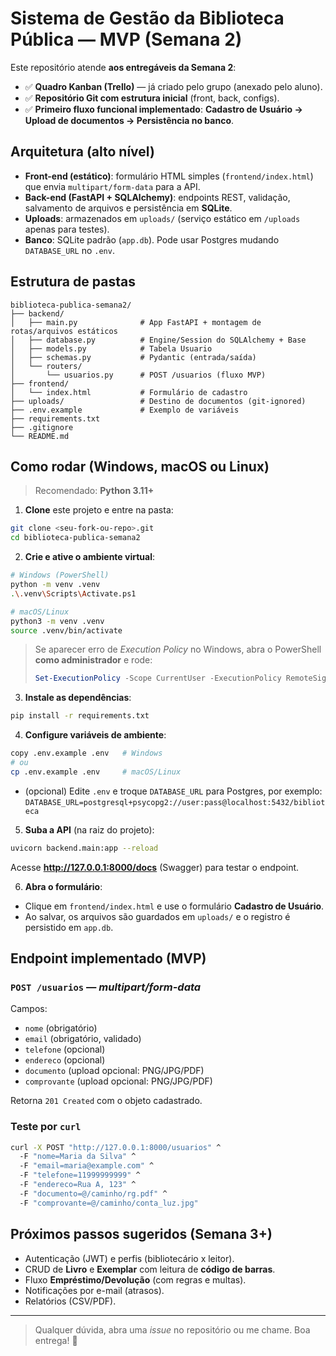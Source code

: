 
# Sistema de Gestão da Biblioteca Pública — MVP (Semana 2)

Este repositório atende **aos entregáveis da Semana 2**:

- ✅ **Quadro Kanban (Trello)** — já criado pelo grupo (anexado pelo aluno).
- ✅ **Repositório Git com estrutura inicial** (front, back, configs).
- ✅ **Primeiro fluxo funcional implementado**: **Cadastro de Usuário → Upload de documentos → Persistência no banco**.

## Arquitetura (alto nível)

- **Front-end (estático)**: formulário HTML simples (`frontend/index.html`) que envia `multipart/form-data` para a API.
- **Back-end (FastAPI + SQLAlchemy)**: endpoints REST, validação, salvamento de arquivos e persistência em **SQLite**.
- **Uploads**: armazenados em `uploads/` (serviço estático em `/uploads` apenas para testes).
- **Banco**: SQLite padrão (`app.db`). Pode usar Postgres mudando `DATABASE_URL` no `.env`.

## Estrutura de pastas

```
biblioteca-publica-semana2/
├── backend/
│   ├── main.py              # App FastAPI + montagem de rotas/arquivos estáticos
│   ├── database.py          # Engine/Session do SQLAlchemy + Base
│   ├── models.py            # Tabela Usuario
│   ├── schemas.py           # Pydantic (entrada/saída)
│   └── routers/
│       └── usuarios.py      # POST /usuarios (fluxo MVP)
├── frontend/
│   └── index.html           # Formulário de cadastro
├── uploads/                 # Destino de documentos (git-ignored)
├── .env.example             # Exemplo de variáveis
├── requirements.txt
├── .gitignore
└── README.md
```

## Como rodar (Windows, macOS ou Linux)

> Recomendado: **Python 3.11+**

1) **Clone** este projeto e entre na pasta:
```bash
git clone <seu-fork-ou-repo>.git
cd biblioteca-publica-semana2
```

2) **Crie e ative o ambiente virtual**:
```bash
# Windows (PowerShell)
python -m venv .venv
.\.venv\Scripts\Activate.ps1

# macOS/Linux
python3 -m venv .venv
source .venv/bin/activate
```

> Se aparecer erro de *Execution Policy* no Windows, abra o PowerShell **como administrador** e rode:
> ```powershell
> Set-ExecutionPolicy -Scope CurrentUser -ExecutionPolicy RemoteSigned
> ```

3) **Instale as dependências**:
```bash
pip install -r requirements.txt
```

4) **Configure variáveis de ambiente**:
```bash
copy .env.example .env   # Windows
# ou
cp .env.example .env     # macOS/Linux
```
- (opcional) Edite `.env` e troque `DATABASE_URL` para Postgres, por exemplo:
  `DATABASE_URL=postgresql+psycopg2://user:pass@localhost:5432/biblioteca`

5) **Suba a API** (na raiz do projeto):
```bash
uvicorn backend.main:app --reload
```
Acesse **http://127.0.0.1:8000/docs** (Swagger) para testar o endpoint.

6) **Abra o formulário**:
- Clique em `frontend/index.html` e use o formulário **Cadastro de Usuário**.
- Ao salvar, os arquivos são guardados em `uploads/` e o registro é persistido em `app.db`.

## Endpoint implementado (MVP)

### `POST /usuarios` — *multipart/form-data*

Campos:
- `nome` (obrigatório)
- `email` (obrigatório, validado)
- `telefone` (opcional)
- `endereco` (opcional)
- `documento` (upload opcional: PNG/JPG/PDF)
- `comprovante` (upload opcional: PNG/JPG/PDF)

Retorna `201 Created` com o objeto cadastrado.

### Teste por `curl`
```bash
curl -X POST "http://127.0.0.1:8000/usuarios" ^
  -F "nome=Maria da Silva" ^
  -F "email=maria@example.com" ^
  -F "telefone=11999999999" ^
  -F "endereco=Rua A, 123" ^
  -F "documento=@/caminho/rg.pdf" ^
  -F "comprovante=@/caminho/conta_luz.jpg"
```

## Próximos passos sugeridos (Semana 3+)

- Autenticação (JWT) e perfis (bibliotecário x leitor).
- CRUD de **Livro** e **Exemplar** com leitura de **código de barras**.
- Fluxo **Empréstimo/Devolução** (com regras e multas).
- Notificações por e-mail (atrasos).
- Relatórios (CSV/PDF).

---

> Qualquer dúvida, abra uma *issue* no repositório ou me chame. Boa entrega! 🚀
